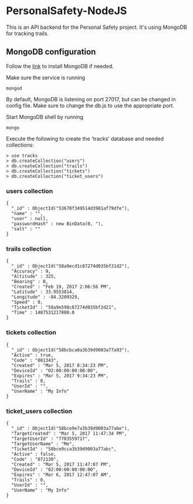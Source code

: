 ﻿# PersonalSafety-NodeJS
 
 This is an API backend for the Personal Safety project. It's using MongoDB for tracking trails.
 
 ## MongoDB configuration
 
 Follow the [link](https://docs.mongodb.com/manual/administration/install-community/) to install MongoDB if needed.
 
 Make sure the service is running
 ~~~
 mongod
 ~~~
 
By default, MongoDB is listening on port 27017, but can be changed in config file. Make sure to change the db.js to use the appropriate port.

Start MongoDB shell by running
~~~
mongo
~~~

Execute the following to create the 'tracks' database and needed collections:
~~~
> use tracks
> db.createCollection("users")
> db.createCollection("trails")
> db.createCollection("tickets")
> db.createCollection("ticket_users")
~~~

### users collection
~~~
{
  "_id" : ObjectId("53670f349514d3981af79dfe"),
  "name" : "",
  "user" : null,
  "passwordHash" : new BinData(0, "),
  "salt" : ""
}
~~~
### trails collection
~~~
{
  "_id" : ObjectId("58a9ecd1c87274d035bf31d2"),
  "Accuracy" : 9,
  "Altitude" : 325,
  "Bearing" : 0,
  "Created" : "Feb 19, 2017 2:06:56 PM",
  "Latitude" : 33.9553814,
  "Longitude" : -84.3209329,
  "Speed" : 0,
  "TicketId" : "58a9e598c87274d035bf2d21",
  "Time" : 1487531217000.0
}
~~~
### tickets collection
~~~
{
  "_id" : ObjectId("58bcbca0a3b39d9003a77a93"),
  "Active" : true,
  "Code" : "081343",
  "Created" : "Mar 5, 2017 8:34:23 PM",
  "DeviceId" : "02:00:00:00:00:00",
  "Expires" : "Mar 5, 2017 9:34:23 PM",
  "Trails" : 0,
  "UserId" : "",
  "UserName" : "My Info"
}
~~~
### ticket_users collection
~~~
{
  "_id" : ObjectId("58bce9e7a3b39d9003a77abe"),
  "TargetCreated" : "Mar 5, 2017 11:47:34 PM",
  "TargetUserId" : "7703559717",
  "TargetUserName" : "Me",
  "TicketId" : "58bce9cca3b39d9003a77abc",
  "Active" : false,
  "Code" : "072130",
  "Created" : "Mar 5, 2017 11:47:07 PM",
  "DeviceId" : "02:00:00:00:00:00",
  "Expires" : "Mar 6, 2017 12:47:07 AM",
  "Trails" : 0,
  "UserId" : "",
  "UserName" : "My Info"
}
~~~
